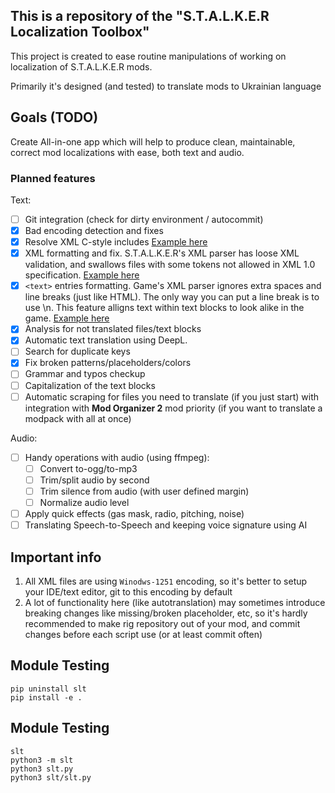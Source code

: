 ## This is a repository of the "S.T.A.L.K.E.R Localization Toolbox"
This project is created to ease routine manipulations of working on localization
of S.T.A.L.K.E.R mods.

Primarily it's designed (and tested) to translate mods to Ukrainian language

## Goals (TODO)
Create All-in-one app which will help to produce clean, maintainable, correct
mod localizations with ease, both text and audio.

### Planned features
Text:
- [ ] Git integration (check for dirty environment / autocommit)
- [x] Bad encoding detection and fixes
- [x] Resolve XML C-style includes [Example here](examples/c-style-xml-includes.md)
- [x] XML formatting and fix. S.T.A.L.K.E.R's XML parser has loose XML validation,
    and swallows files with some tokens not allowed in XML 1.0 specification.
    [Example here](examples/non-standard-xml-fix.md)
- [x] `<text>` entries formatting. Game's XML parser ignores extra spaces and line
    breaks (just like HTML). The only way you can put a line break is to use \n.
    This feature alligns text within text blocks to look alike in the game.
    [Example here](examples/text-entry-formatting.md)
- [x] Analysis for not translated files/text blocks
- [x] Automatic text translation using DeepL.
- [ ] Search for duplicate keys
- [x] Fix broken patterns/placeholders/colors
- [ ] Grammar and typos checkup
- [ ] Capitalization of the text blocks
- [ ] Automatic scraping for files you need to translate (if you just start) with
    integration with **Mod Organizer 2** mod priority (if you want to translate
    a modpack with all at once)

Audio:
- [ ] Handy operations with audio (using ffmpeg):
    - [ ] Convert to-ogg/to-mp3
    - [ ] Trim/split audio by second
    - [ ] Trim silence from audio (with user defined margin)
    - [ ] Normalize audio level
- [ ] Apply quick effects (gas mask, radio, pitching, noise)
- [ ] Translating Speech-to-Speech and keeping voice signature using AI   

## Important info
1. All XML files are using `Winodws-1251` encoding, so it's better to setup your
IDE/text editor, git to this encoding by default 
2. A lot of functionality here (like autotranslation) may sometimes introduce
breaking changes like missing/broken placeholder, etc, so it's hardly
recommended to make rig repository out of your mod, and commit changes before
each script use (or at least commit often)

## Module Testing
```commandline
pip uninstall slt
pip install -e .
```
## Module Testing
```commandline
slt
python3 -m slt
python3 slt.py
python3 slt/slt.py
```